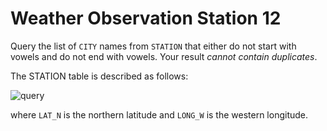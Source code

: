 # Weather Observation Station 12

Query the list of `CITY` names from `STATION` that either do not start with vowels and do not end with vowels. Your result *cannot contain duplicates*.

The STATION table is described as follows:

![query](https://s3.amazonaws.com/hr-challenge-images/9336/1449345840-5f0a551030-Station.jpg)

where `LAT_N` is the northern latitude and `LONG_W` is the western longitude.
